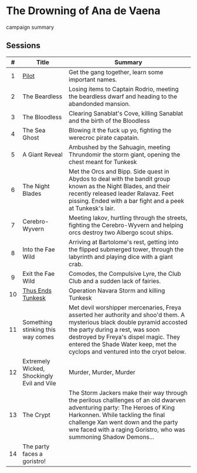# The Drowning of Ana de Vaena

campaign summary

## Sessions

| # | Title | Summary | 
| :---: | ------------- | --- |
| 1 | [Pilot](./S01:pilot.md) | Get the gang together, learn some important names. | 
| 2 | The Beardless | Losing items to Captain Rodrio, meeting the beardless dwarf and heading to the abandonded mansion. | 
| 3 | The Bloodless | Clearing Sanablat's Cove, killing Sanablat and the birth of the Bloodless | 
| 4 | The Sea Ghost | Blowing it the fuck up yo, fighting the werecroc pirate capatain. | 
| 5 | A Giant Reveal | Ambushed by the Sahuagin, meeting Thrundomir the storm giant, opening the chest meant for Tunkesk | 
| 6 | The Night Blades | Met the Orcs and Bipp. Side quest in Abydos to deal with the bandit group known as the Night Blades, and their recently released leader Ralavaz. Feet pissing. Ended with a bar fight and a peek at Tunkesk's lair. |
| 7 | Cerebro-Wyvern | Meeting Iakov, hurtling through the streets, fighting the Cerebro-Wyvern and helping orcs destroy two Albergo scout ships.  | 
| 8 | Into the Fae Wild | Arriving at Bartolome's rest, getting into the flipped submerged tower, through the labyrinth and playing dice with a giant crab. | 
| 9 | Exit the Fae Wild  | Comodes, the Compulsive Lyre, the Club Club and a sudden lack of fairies. | 
| 10 | [Thus Ends Tunkesk](./S10:thus_ends_tunkesk.md) | Operation Navara Storm and killing Tunkesk | 
| 11 | Something stinking this way comes | Met devil worshipper mercenaries, Freya asserted her authority and shoo'd them. A mysterious black double pyramid accosted the party during a rest, was soon destroyed by Freya's dispel magic. They entered the Shade Water keep, met the cyclops and ventured into the cryot below. |
| 12 | Extremely Wicked, Shockingly Evil and Vile | Murder, Murder, Murder | 
| 13 | The Crypt  | The Storm Jackers make their way through the perilous challlenges of an old dwarven adventuring party: The Heroes of King Harkonnen. While tackling the final challenge Xan went down and the party wre faced with a raging Goristro, who was summoning Shadow Demons... |
| 14 | The party faces a goristro! |
